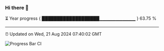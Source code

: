 ### Hi there 👋

⏳ Year progress { ███████████████████▁▁▁▁▁▁▁▁▁▁▁ } 63.75 %

---

⏰ Updated on Wed, 21 Aug 2024 07:40:02 GMT

![Progress Bar CI](https://github.com/IshwaranRudhara/GIT-ACTION/workflows/Progress%20Bar%20CI/badge.svg)
